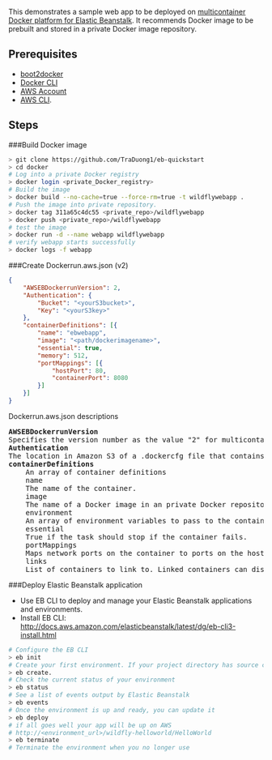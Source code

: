 
This demonstrates a sample web app to be deployed on [multicontainer Docker platform for Elastic Beanstalk](http://docs.aws.amazon.com/elasticbeanstalk/latest/dg/create_deploy_docker_ecs.html). It recommends Docker image to be prebuilt and stored in a private Docker image repository.


## Prerequisites

* [boot2docker](http://boot2docker.io/)
* [Docker CLI](https://docs.docker.com/engine/reference/commandline/cli/)
* [AWS Account](http://aws.amazon.com/console/) 
* [AWS CLI](http://docs.aws.amazon.com/elasticbeanstalk/latest/dg/eb-cli3-install.html).

## Steps

###Build Docker image
```sh
> git clone https://github.com/TraDuong1/eb-quickstart
> cd docker
# Log into a private Docker registry
> docker login <private_Docker_registry>
# Build the image
> docker build --no-cache=true --force-rm=true -t wildflywebapp .
# Push the image into private repository.
> docker tag 311a65c4dc55 <private_repo>/wildflywebapp
> docker push <private_repo>/wildflywebapp
# test the image
> docker run -d --name webapp wildflywebapp
# verify webapp starts successfully 
> docker logs -f webapp
```

###Create Dockerrun.aws.json (v2)
```json
{
    "AWSEBDockerrunVersion": 2,
    "Authentication": {
        "Bucket": "<yourS3bucket>",
        "Key": "<yourS3key>"
    },
    "containerDefinitions": [{
        "name": "ebwebapp",
        "image": "<path/dockerimagename>",
        "essential": true,
        "memory": 512,
        "portMappings": [{
            "hostPort": 80,
            "containerPort": 8080
        }]
    }]
}
```
Dockerrun.aws.json descriptions
<pre>
<b>AWSEBDockerrunVersion</b>
Specifies the version number as the value "2" for multicontainer Docker environments.
<b>Authentication</b>
The location in Amazon S3 of a .dockercfg file that contains authentication data for a private repository 
<b>containerDefinitions</b>
	An array of container definitions
	name
	The name of the container.
	image
	The name of a Docker image in an private Docker repository 
	environment
	An array of environment variables to pass to the container. 
	essential
	True if the task should stop if the container fails.  
	portMappings
	Maps network ports on the container to ports on the host.
	links
	List of containers to link to. Linked containers can discover each other and communicate securely. 
</pre>

###Deploy Elastic Beanstalk application

* Use EB CLI to deploy and manage your Elastic Beanstalk applications and environments.
* Install EB CLI: http://docs.aws.amazon.com/elasticbeanstalk/latest/dg/eb-cli3-install.html

```sh
# Configure the EB CLI
> eb init
# Create your first environment. If your project directory has source code in it, the EB CLI will bundle it up and deploy it to your environment
> eb create. 
# Check the current status of your environment
> eb status
# See a list of events output by Elastic Beanstalk
> eb events
# Once the environment is up and ready, you can update it 
> eb deploy
# if all goes well your app will be up on AWS
# http://<environment_url>/wildfly-helloworld/HelloWorld
> eb terminate
# Terminate the environment when you no longer use 